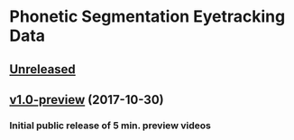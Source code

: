 Phonetic Segmentation Eyetracking Data
======================================

[Unreleased]
------------

[v1.0-preview] (2017-10-30)
---------------------------

### Initial public release of 5 min. preview videos

[Unreleased]: https://github.com/m2ci-msp/eyetracking-data/compare/v1.0-preview...HEAD
[v1.0-preview]: https://github.com/m2ci-msp/eyetracking-data/releases/tag/v1.0-preview
